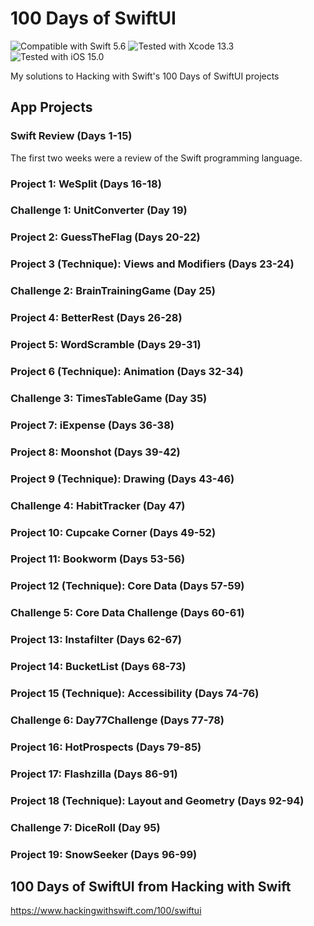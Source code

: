 # 100 Days of SwiftUI
![Compatible with Swift 5.6][swift-version]
![Tested with Xcode 13.3][xcode-version]
![Tested with iOS 15.0][ios-version]

My solutions to Hacking with Swift's 100 Days of SwiftUI projects

## App Projects

### Swift Review (Days 1-15)

The first two weeks were a review of the Swift programming language.

### Project 1: WeSplit (Days 16-18)

### Challenge 1: UnitConverter (Day 19)

### Project 2: GuessTheFlag (Days 20-22)

### Project 3 (Technique): Views and Modifiers (Days 23-24)

### Challenge 2: BrainTrainingGame (Day 25)

### Project 4: BetterRest (Days 26-28)

### Project 5: WordScramble (Days 29-31)

### Project 6 (Technique): Animation (Days 32-34)

### Challenge 3: TimesTableGame (Day 35)

### Project 7: iExpense (Days 36-38)

### Project 8: Moonshot (Days 39-42)

### Project 9 (Technique): Drawing (Days 43-46)

### Challenge 4: HabitTracker (Day 47)

### Project 10: Cupcake Corner (Days 49-52)

### Project 11: Bookworm (Days 53-56)

### Project 12 (Technique): Core Data (Days 57-59)

### Challenge 5: Core Data Challenge (Days 60-61)

### Project 13: Instafilter (Days 62-67)

### Project 14: BucketList (Days 68-73)

### Project 15 (Technique): Accessibility (Days 74-76)

### Challenge 6: Day77Challenge (Days 77-78)

### Project 16: HotProspects (Days 79-85)

### Project 17: Flashzilla (Days 86-91)

### Project 18 (Technique): Layout and Geometry (Days 92-94)

### Challenge 7: DiceRoll (Day 95)

### Project 19: SnowSeeker (Days 96-99)

## 100 Days of SwiftUI from Hacking with Swift
https://www.hackingwithswift.com/100/swiftui

[swift-version]: https://img.shields.io/badge/Swift-5.6-green.svg
[xcode-version]: https://img.shields.io/badge/Xcode-13.3-green.svg
[ios-version]: https://img.shields.io/badge/iOS-15.0-green.svg
